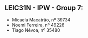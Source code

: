 ## LEIC31N - IPW - Group 7:
- Micaela Macatrão, nº 39734
- Noemi Ferreira, nº 49226
- Tiago Névoa, nº 35480

